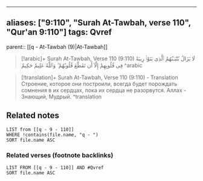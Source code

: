 
---
aliases: ["9:110", "Surah At-Tawbah, verse 110", "Qur'an 9:110"]
tags: Qvref
---

parent:: [[q - At-Tawbah (9)|At-Tawbah]]

> [!arabic]+ Surah At-Tawbah, Verse 110 (9:110)
> <span class="quran-arabic">لَا يَزَالُ بُنْيَـٰنُهُمُ ٱلَّذِى بَنَوْا۟ رِيبَةً فِى قُلُوبِهِمْ إِلَّآ أَن تَقَطَّعَ قُلُوبُهُمْ ۗ وَٱللَّهُ عَلِيمٌ حَكِيمٌ</span>
^arabic

> [!translation]+ Surah At-Tawbah, Verse 110 (9:110) - Translation
> Строение, которое они построили, всегда будет порождать сомнения в их сердцах, пока их сердца не разорвутся. Аллах - Знающий, Мудрый.
^translation



## Related notes
```dataview
LIST from [[q - 9 - 110]]
WHERE !contains(file.name, "q - ")
SORT file.name ASC
```

### Related verses (footnote backlinks)
```dataview
LIST FROM [[q - 9 - 110]] AND #Qvref
SORT file.name ASC
```

